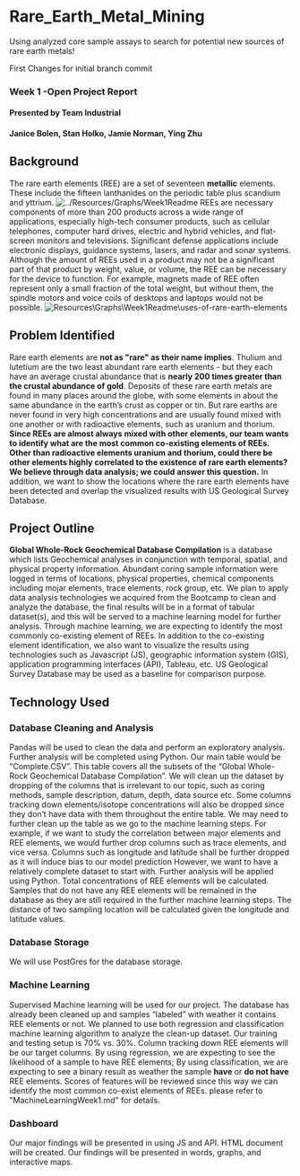 # Rare_Earth_Metal_Mining
Using analyzed core sample assays to search for potential new sources of rare earth metals!

First Changes for initial branch commit

### Week 1 -Open Project Report
#### Presented by Team Industrial
#### Janice Bolen, Stan Holko, Jamie Norman, Ying Zhu

## Background
The rare earth elements (REE) are a set of seventeen **metallic** elements. These include the fifteen lanthanides on the periodic table plus scandium and yttrium. 
![../Resources/Graphs/Week1Readme](rare-earth-elements-periodic-table.gif)
REEs are necessary components of more than 200 products across a wide range of applications, especially high-tech consumer products, such as cellular telephones, computer hard drives, electric and hybrid vehicles, and flat-screen monitors and televisions. Significant defense applications include electronic displays, guidance systems, lasers, and radar and sonar systems. Although the amount of REEs used in a product may not be a significant part of that product by weight, value, or volume, the REE can be necessary for the device to function. For example, magnets made of REE often represent only a small fraction of the total weight, but without them, the spindle motors and voice coils of desktops and laptops would not be possible.
![Resources\Graphs\Week1Readme\uses-of-rare-earth-elements](uses-of-rare-earth-elements.gif)
## Problem Identified
Rare earth elements are **not as "rare" as their name implies**. Thulium and lutetium are the two least abundant rare earth elements - but they each have an average crustal abundance that is **nearly 200 times greater than the crustal abundance of gold**. Deposits of these rare earth metals are found in many places around the globe, with some elements in about the same abundance in the earth’s crust as copper or tin. But rare earths are never found in very high concentrations and are usually found mixed with one another or with radioactive elements, such as uranium and thorium. 
**Since REEs are almost always mixed with other elements, our team wants to identify what are the most common co-existing elements of REEs. Other than radioactive elements uranium and thorium, could there be other elements highly correlated to the existence of rare earth elements? We believe through data analysis; we could answer this question.** In addition, we want to show the locations where the rare earth elements have been detected and overlap the visualized results with US Geological Survey Database. 
## Project Outline
**Global Whole-Rock Geochemical Database Compilation** is a database which lists Geochemical analyses in conjunction with temporal, spatial, and physical property information. Abundant coring sample information were logged in terms of locations, physical properties, chemical components including mojar elements, trace elements, rock group, etc. We plan to apply data analysis technologies we acquired from the Bootcamp to clean and analyze the database, the final results will be in a format of tabular dataset(s), and this will be served to a machine learning model for further analysis. Through machine learning, we are expecting to identify the most commonly co-existing element of REEs. 
In addition to the co-existing element identification, we also want to visualize the results using technologies such as Javascript (JS), geographic information system (GIS), application programming interfaces (API), Tableau, etc. US Geological Survey Database may be used as a baseline for comparison purpose. 
## Technology Used
### Database Cleaning and Analysis
Pandas will be used to clean the data and perform an exploratory analysis. Further analysis will be completed using Python. 
Our main table would be “Complete.CSV”. This table covers all the subsets of the “Global Whole-Rock Geochemical Database Compilation”. We will clean up the dataset by dropping of the columns that is irrelevant to our topic, such as coring methods, sample description, datum, depth, data source etc. Some columns tracking down elements/isotope concentrations will also be dropped since they don’t have data with them throughout the entire table. We may need to further clean up the table as we go to the machine learning steps. For example, if we want to study the correlation between major elements and REE elements, we would further drop columns such as trace elements, and vice versa. Columns such as longitude and latitude shall be further dropped as it will induce bias to our model prediction However, we want to have a relatively complete dataset to start with. 
Further analysis will be applied using Python. Total concentrations of REE elements will be calculated. Samples that do not have any REE elements will be remained in the database as they are still required in the further machine learning steps. 
The distance of two sampling location will be calculated given the longitude and latitude values. 
### Database Storage
We will use PostGres for the database storage.
### Machine Learning
Supervised Machine learning will be used for our project. The database has already been cleaned up and samples “labeled” with weather it contains REE elements or not. 
We planned to use both regression and classification machine learning algorithm to analyze the clean-up dataset. Our training and testing setup is 70% vs. 30%. Column tracking down REE elements will be our target columns. 
By using regression, we are expecting to see the likelihood of a sample to have REE elements; 
By using classification, we are expecting to see a binary result as weather the sample **have** or **do not have** REE elements.
Scores of features will be reviewed since this way we can identify the most common co-exist elements of REEs. 
please refer to "MachineLearningWeek1.md" for details.
### Dashboard
Our major findings will be presented in using JS and API. HTML document will be created. Our findings will be presented in words, graphs, and interactive maps. 

